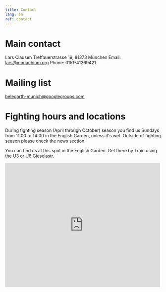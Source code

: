 ```yaml
---
title: Contact
lang: en
ref: contact
---
```


# Main contact
Lars Clausen
Treffauerstrasse 19,
81373 München 
Email: lars@monachium.org
Phone: 0151-41269421 
 
# Mailing list
belegarth-munich@googlegroups.com
 
# Fighting hours and locations
During fighting season (April through October) season you find us Sundays from 11:00 to 14:00 in the English Garden, 
unless it's wet. Outside of fighting season please check the news section.

You can find us at this spot in the English Garden. Get there by Train using the U3 or U6 Gieselastr.

<iframe width="500" height="400" style="border: 0px solid #000000" src="http://maps.google.com/?q=48.156721, 11.591686&amp;z=15&amp;output=embed&amp;t=m"></iframe>
